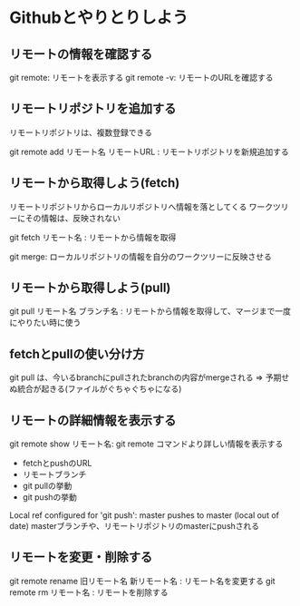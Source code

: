 # Githubとやりとりしよう

## リモートの情報を確認する

git remote: リモートを表示する
git remote -v: リモートのURLを確認する

## リモートリポジトリを追加する
リモートリポジトリは、複数登録できる

git remote add リモート名 リモートURL : リモートリポジトリを新規追加する

## リモートから取得しよう(fetch)
リモートリポジトリからローカルリポジトリへ情報を落としてくる
ワークツリーにその情報は、反映されない

git fetch リモート名 : リモートから情報を取得

git merge: ローカルリポジトリの情報を自分のワークツリーに反映させる

## リモートから取得しよう(pull)
git pull リモート名 ブランチ名 : リモートから情報を取得して、マージまで一度にやりたい時に使う

## fetchとpullの使い分け方
git pull は、今いるbranchにpullされたbranchの内容がmergeされる => 予期せぬ統合が起きる(ファイルがぐちゃぐちゃになる)

## リモートの詳細情報を表示する
git remote show リモート名: git remote コマンドより詳しい情報を表示する
- fetchとpushのURL
- リモートブランチ
- git pullの挙動
- git pushの挙動

 Local ref configured for 'git push':
 master pushes to master (local out of date)
 masterブランチや、リモートリポジトリのmasterにpushされる
 
 ## リモートを変更・削除する
 git remote rename 旧リモート名 新リモート名 : リモート名を変更する
 git remote rm リモート名 : リモートを削除する








